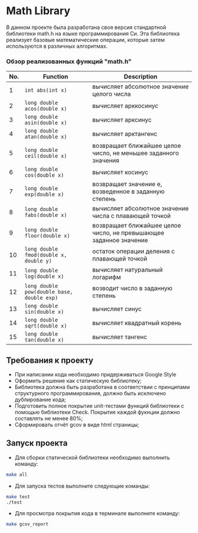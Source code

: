 # Math Library

В данном проекте была разработана своя версия стандартной библиотеки math.h на языке программирования Си. Эта библиотека реализует базовые математические операции, которые затем используются в различных алгоритмах. 

### Обзор реализованных функций "math.h"

| No. | Function                                   | Description                                                        |
| --- | ------------------------------------------ | ------------------------------------------------------------------ |
| 1   | `int abs(int x)`                           | вычисляет абсолютное значение целого числа                         |
| 2   | `long double acos(double x)`               | вычисляет арккосинус                                               |
| 3   | `long double asin(double x)`               | вычисляет арксинус                                                 |
| 4   | `long double atan(double x)`               | вычисляет арктангенс                                               |
| 5   | `long double ceil(double x)`               | возвращает ближайшее целое число, не меньшее заданного значения    |
| 6   | `long double cos(double x)`                | вычисляет косинус                                                  |
| 7   | `long double exp(double x)`                | возвращает значение e, возведенное в заданную степень              |
| 8   | `long double fabs(double x)`               | вычисляет абсолютное значение числа с плавающей точкой             |
| 9   | `long double floor(double x)`              | возвращает ближайшее целое число, не превышающее заданное значение |
| 10  | `long double fmod(double x, double y)`     | остаток операции деления с плавающей точкой                        |
| 11  | `long double log(double x)`                | вычисляет натуральный логарифм                                     |
| 12  | `long double pow(double base, double exp)` | возводит число в заданную степень                                  |
| 13  | `long double sin(double x)`                | вычисляет синус                                                    |
| 14  | `long double sqrt(double x)`               | вычисляет квадратный корень                                        |
| 15  | `long double tan(double x)`                | вычисляет тангенс                                                  |

## Требования к проекту

- При написании кода необходимо придерживаться Google Style 
- Оформить решение как статическую библиотеку;
- Библиотека должна быть разработана в соответствии с принципами структурного программирования, должно быть исключено дублирование кода;
- Подготовить полное покрытие unit-тестами функций библиотеки c помощью библиотеки Check. Покрытие каждой фукнции должно составлять не менее 80%;
- Сформировать отчёт gcov в виде html страницы;

## Запуск проекта
- Для сборки статической библиотеки необходимо выполнить команду:
```bash
make all
```
- Для запуска тестов выполните следующие команды:
```bash
make test
./test
```
- Для просмотра покрытия кода в терминале выполните команду:
```bash
make gcov_report
```